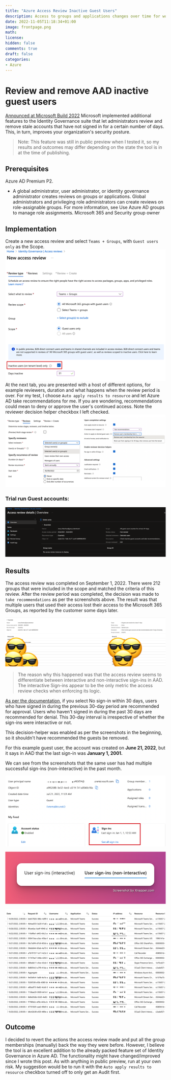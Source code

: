 ```yaml
---
title: "Azure Access Review Inactive Guest Users"
description: Access to groups and applications changes over time for workers and guests. Administrators can utilize Azure Active Directory to conduct access assessments for group members, guests or application access in order to mitigate the risk associated with stale access assignments.
date: 2022-11-05T11:18:34+01:00
image: frontpage.png
math:
license:
hidden: false
comments: true
draft: false
categories:
- Azure
---
```

# Review and remove AAD inactive guest users
[Announced at Microsoft Build 2022](https://techcommunity.microsoft.com/t5/microsoft-entra-azure-ad-blog/review-and-remove-aad-inactive-users-in-public-preview/ba-p/3290632#:~:text=The%20public%20preview%20of%20access%20reviews%20for%20inactive%20users%20enables,covered%20under%20sign%2Din%20activity) Microsoft implemented additional features to the Identity Governance suite that let administrators review and remove stale accounts that have not signed in for a certain number of days. This, in turn, improves your organization's security posture.

> Note: This feature was still in public preview when I tested it, so my results and outcomes may differ depending on the state the tool is in at the time of publishing.

## Prerequisites
Azure AD Premium P2.
- A global administrator, user administrator, or identity governance administrator creates reviews on groups or applications.
Global administrators and privileging role administrators can create reviews on role-assignable groups. For more information, see Use Azure AD groups to manage role assignments.
Microsoft 365 and Security group owner

## Implementation
Create a new access review and select `Teams + Groups`, with `Guest users only` as the Scope.
![](image-000.png)
At the next tab, you are presented with a host of different options, for example reviewers, duration and what happens when the review period is over. For my test, I choose `Auto apply results to resource` and let Azure AD take recommendations for me. If you are wondering, recommendations could mean to deny or approve the user's continued access. Note the reviewer decision helper checkbox I left checked.
![](image-001.png)

### Trial run Guest accounts:

![](image-002.png)

## Results

The access review was completed on September 1, 2022. There were 212 groups that were included in the scope and matched the criteria of this
review. After the review period was completed, the decision was made to `take recommendations` as per the screenshots above. The result was that
multiple users that used their access lost their access to the Microsoft 365 Groups, as reported by the customer some days later.

![](image-003.png)

> The reason why this happened was that the access review seems to differentiate between interactive and non-interactive sign-ins in AAD. The interactive
Sign-ins appear to be the only metric the access review checks when enforcing its logic.

[As per the documentation](https://learn.microsoft.com/en-us/azure/active-directory/governance/create-access-review#next-settings), if you select No sign-in within 30 days, users who have signed in during the previous 30-day period are recommended for approval. Users who haven't signed in during the past 30 days are recommended for denial. This 30-day interval is irrespective of whether the sign-ins were interactive or not.

This decision-helper was enabled as per the screenshots in the beginning, so it shouldn't have recommended the guests be removed.

For this example guest user, the account was created on **June 21, 2022**, but it says in AAD that the last sign-in was **January 1, 2001.**

We can see from the screenshots that the same user has had multiple successful sign-ins (non-interactive) in the past month.

![](image-004.png)

![](image-005.png)

![](image-006.png)

## Outcome

I decided to revert the actions the access review made and put all the group memberships (manually) back the way they were before. However, I believe the tool is an excellent addition to the already packed feature set of Identity Governance in Azure AD. The functionality might have changed/improved since I wrote this post. As with anything in public preview, run at your own risk. My suggestion would be to run it with the `Auto apply results to resource` checkbox turned off to only get an Audit first.